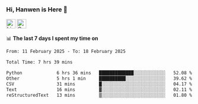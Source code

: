 ### Hi, Hanwen is Here 👋
<p>
	<a href="https://www.linkedin.com/in/liu-hanwen/"><img src="https://img.shields.io/badge/@hanwen-0A66C2?style=flat&logo=LinkedIn&logoColor=white" alt="Linkedin"  height="25px"/></a> 
	<a href="https://scholar.google.com/citations?user=HDF0su0AAAAJ"><img src="https://img.shields.io/badge/scholar-4385FE.svg?&style=plastic&logo=google-scholar&logoColor=white" alt="Google Scholar" height="25px"> </a>
</p>

📊 **The last 7 days I spent my time on** 
<!--START_SECTION:waka-->

```txt
From: 11 February 2025 - To: 18 February 2025

Total Time: 7 hrs 39 mins

Python             6 hrs 36 mins   █████████████░░░░░░░░░░░░   52.08 %
Other              5 hrs 1 min     ██████████░░░░░░░░░░░░░░░   39.62 %
CSV                31 mins         █░░░░░░░░░░░░░░░░░░░░░░░░   04.17 %
Text               16 mins         ▓░░░░░░░░░░░░░░░░░░░░░░░░   02.11 %
reStructuredText   13 mins         ▒░░░░░░░░░░░░░░░░░░░░░░░░   01.80 %
```

<!--END_SECTION:waka-->


<!--
**david990917/david990917** is a ✨ _special_ ✨ repository because its `README.md` (this file) appears on your GitHub profile.

Here are some ideas to get you started:

- 🔭 I’m currently working on ...
- 🌱 I’m currently learning ...
- 👯 I’m looking to collaborate on ...
- 🤔 I’m looking for help with ...
- 💬 Ask me about ...
- 📫 How to reach me: ...
- 😄 Pronouns: ...
- ⚡ Fun fact: ...
-->
